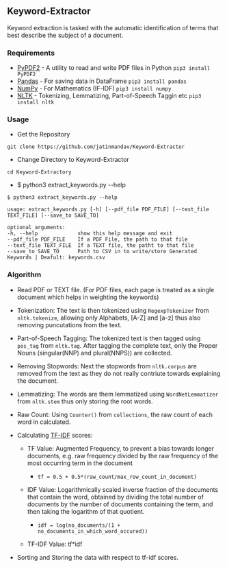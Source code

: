 ## Keyword-Extractor
Keyword extraction is tasked with the automatic identification of terms that best describe the subject of a document.

### Requirements
  - [PyPDF2](https://github.com/mstamy2/PyPDF2) - A utility to read and write PDF files in Python `pip3 install PyPDF2`
  - [Pandas](https://github.com/pandas-dev/pandas) - For saving data in DataFrame `pip3 install pandas`
  - [NumPy](https://github.com/numpy/numpy) - For Mathematics (IF-IDF) `pip3 install numpy`
  - [NLTK](https://github.com/nltk/nltk) - Tokenizing, Lemmatizing, Part-of-Speech Taggin etc `pip3 install nltk`

### Usage
 - Get the Repository
 
 `git clone https://github.com/jatinmandav/Keyword-Extractor`
 
 - Change Directory to Keyword-Extractor
 
 `cd Keyword-Extractory`
 
 - $ python3 extract_keywords.py --help
 ```
 $ python3 extract_keywords.py --help

usage: extract_keywords.py [-h] [--pdf_file PDF_FILE] [--text_file TEXT_FILE] [--save_to SAVE_TO]

optional arguments:
-h, --help             show this help message and exit
--pdf_file PDF_FILE    If a PDF File, the path to that file
--text_file TEXT_FILE  If a TEXT file, the patht to that file
--save_to SAVE_TO      Path to CSV in to write/store Generated Keywords | Deafult: keywords.csv
```

### Algorithm
  - Read PDF or TEXT file. (For PDF files, each page is treated as a single document which helps in weighting the keywords)
  
  - Tokenization: The text is then tokenized using `RegexpTokenizer` from `nltk.tokenize`, allowing only Alphabets, [A-Z] and [a-z] thus also removing puncutations from the text.
  
  - Part-of-Speech Tagging: The tokenized text is then tagged using `pos_tag` from `nltk.tag`. After tagging the complete text, only the Proper Nouns (singular(NNP) and plural(NNPS)) are collected.
  
  - Removing Stopwords: Next the stopwords from `nltk.corpus` are removed from the text as they do not really contriute towards explaining the document.
  
  - Lemmatizing: The words are them lemmatized using `WordNetLemmatizer` from `nltk.stem` thus only storing the root words.
  
  - Raw Count: Using `Counter()` from `collections`, the raw count of each word in calculated.
  
  - Calculating [TF-IDF](https://en.wikipedia.org/wiki/Tf%E2%80%93idf) scores: 
    - TF Value: Augmented Frequency, to prevent a bias towards longer documents, e.g. raw frequency divided by the raw frequency of the most occurring term in the document
      
      - `tf = 0.5 + 0.5*(raw_count/max_row_count_in_document)`
    
    - IDF Value: Logarithmically scaled inverse fraction of the documents that contain the word, obtained by dividing the total number of documents by the number of documents containing the term, and then taking the logarithm of that quotient.
    
      - `idf = log(no_documents/(1 + no_documents_in_which_word_occured))`
      
    - TF-IDF Value: tf*idf
    
  - Sorting and Storing the data with respect to tf-idf scores.
    
